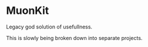 # MuonKit

Legacy god solution of usefullness.

This is slowly being broken down into separate projects.
